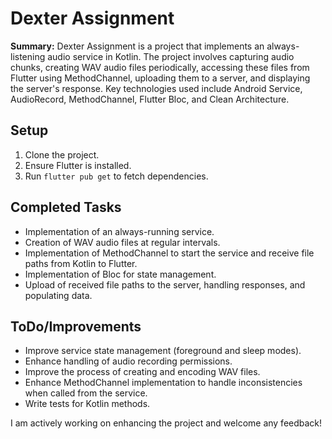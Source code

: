 # Dexter Assignment

**Summary:**
Dexter Assignment is a project that implements an always-listening audio service in Kotlin. The
project involves capturing audio chunks, creating WAV audio files periodically, accessing these
files from Flutter using MethodChannel, uploading them to a server, and displaying the server's
response. Key technologies used include Android Service, AudioRecord, MethodChannel, Flutter Bloc,
and Clean Architecture.

## Setup

1. Clone the project.
2. Ensure Flutter is installed.
3. Run `flutter pub get` to fetch dependencies.

## Completed Tasks

- Implementation of an always-running service.
- Creation of WAV audio files at regular intervals.
- Implementation of MethodChannel to start the service and receive file paths from Kotlin to
  Flutter.
- Implementation of Bloc for state management.
- Upload of received file paths to the server, handling responses, and populating data.

## ToDo/Improvements

- Improve service state management (foreground and sleep modes).
- Enhance handling of audio recording permissions.
- Improve the process of creating and encoding WAV files.
- Enhance MethodChannel implementation to handle inconsistencies when called from the service.
- Write tests for Kotlin methods.

I am actively working on enhancing the project and welcome any feedback!

